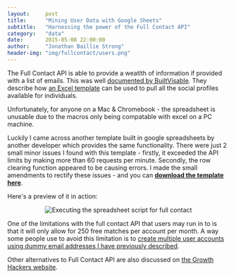```yaml
---
layout:     post
title:      "Mining User Data with Google Sheets"
subtitle:   "Harnessing the power of the Full Contact API"
category:	"data"
date:       2015-05-08 22:00:00
author:     "Jonathan Baillie Strong"
header-img: "img/fullcontact/users.png"
---
```


The Full Contact API is able to provide a weatlth of information if provided with a list of emails. This was well [documented by BuiltVisable](https://builtvisible.com/fullcontact-api-excel/). They describe how [an Excel template](https://www.fullcontact.com/developer/docs/libraries/#excel-person-enrichment) can be used to pull all the social profiles available for individuals.  

Unfortunately, for anyone on a Mac & Chromebook  - the spreadsheet is unusable due to the macros only being compatable with excel on a PC machine.

Luckily I came across another template built in google spreadsheets by another developer which provides the same functionality. There were just 2 small minor issues I found with this template - firstly, it exceeded the API limits by making more than 60 requests per minute. Secondly, the row clearing function appeared to be causing errors. I made the small amendments to rectify these issues - and you can [**download the template here**](http://bit.ly/fullcontactapi). 

Here's a preview of it in action:

<div align="center">
    <img src="{{ site.baseurl }}/img/fullcontact/fullcontactapi.gif" alt="Executing the spreadsheet script for full contact">
</div>

One of the limitations with the full contact API that users may run in to is that it will only allow for 250 free matches per account per month. A way some people use to avoid this limitation is to [create multiple user accounts using dummy email addresses I have previously described](jonbstrong.com/blog/hacks/2015/05/08/infinite-email-addresses/).

Other alternatives to Full Contact API are also discussed on [the Growth Hackers website](https://growthhackers.com/questions/ask-gh-now-that-stacklead-is-gone-what-other-tools-will-tell-you-who-is-on-your-email-list/).